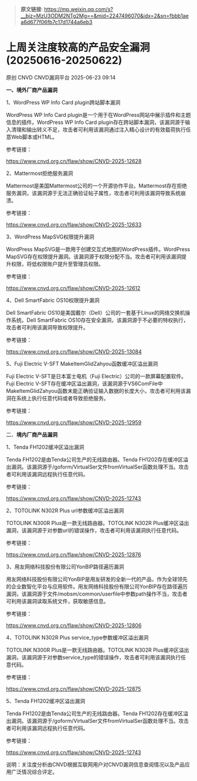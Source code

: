 > **原文链接**: https://mp.weixin.qq.com/s?__biz=MzU3ODM2NTg2Mg==&mid=2247496070&idx=2&sn=fbbb1aea6d677f06fb7c17d1744a6eb3

#  上周关注度较高的产品安全漏洞(20250616-20250622)  
原创 CNVD  CNVD漏洞平台   2025-06-23 09:14  
  
**一、境外厂商产品漏洞**  
  
1、WordPress WP Info Card plugin跨站脚本漏洞  
  
WordPress WP Info Card plugin是一个用于在WordPress网站中展示插件和主题信息的插件。WordPress WP Info Card plugin存在跨站脚本漏洞，该漏洞源于输入清理和输出转义不足，攻击者可利用该漏洞通过注入精心设计的有效载荷执行任意Web脚本或HTML。  
  
参考链接：  
  
https://www.cnvd.org.cn/flaw/show/CNVD-2025-12628  
  
2、Mattermost拒绝服务漏洞  
  
Mattermost是美国Mattermost公司的一个开源协作平台。Mattermost存在拒绝服务漏洞，该漏洞源于无法正确验证帖子属性，攻击者可利用该漏洞导致系统崩溃。  
  
参考链接：  
  
https://www.cnvd.org.cn/flaw/show/CNVD-2025-12633  
  
3、WordPress MapSVG权限提升漏洞  
  
WordPress MapSVG是一款用于创建交互式地图的WordPress插件。WordPress MapSVG存在权限提升漏洞。该漏洞源于权限分配不当。攻击者可利用该漏洞提升权限，将低权限账户提升至管理员权限。  
  
参考链接：  
  
https://www.cnvd.org.cn/flaw/show/CNVD-2025-12612  
  
4、Dell SmartFabric OS10权限提升漏洞  
  
Dell SmartFabric OS10是美国戴尔（Dell）公司的一套基于Linux的网络交换机操作系统。Dell SmartFabric OS10存在安全漏洞，该漏洞源于不必要的特权执行，攻击者可利用该漏洞导致权限提升。  
  
参考链接：  
  
https://www.cnvd.org.cn/flaw/show/CNVD-2025-13084  
  
5、Fuji Electric V-SFT MakeItemGlidZahyou函数缓冲区溢出漏洞  
  
Fuji Electric V-SFT是日本富士电机（Fuji Electric）公司的一款屏幕配置软件。Fuji Electric V-SFT存在缓冲区溢出漏洞，该漏洞源于VS6ComFile中MakeItemGlidZahyou函数未能正确验证输入数据的长度大小，攻击者可利用该漏洞在系统上执行任意代码或者导致拒绝服务。  
  
参考链接：  
  
https://www.cnvd.org.cn/flaw/show/CNVD-2025-12959  
  
二、**境内厂商产品漏洞**  
  
1、Tenda FH1202缓冲区溢出漏洞  
  
Tenda FH1202是由Tenda公司生产的无线路由器。Tenda FH1202存在缓冲区溢出漏洞。该漏洞源于/goform/VirtualSer文件fromVirtualSer函数处理不当。攻击者可利用该漏洞远程执行任意代码。  
  
参考链接：  
  
https://www.cnvd.org.cn/flaw/show/CNVD-2025-12743  
  
2、TOTOLINK N302R Plus url参数缓冲区溢出漏洞  
  
TOTOLINK N300R Plus是一款无线路由器。TOTOLINK N302R Plus缓冲区溢出漏洞，该漏洞源于对参数url的错误操作，攻击者可利用该漏洞执行任意代码。  
  
参考链接：  
  
https://www.cnvd.org.cn/flaw/show/CNVD-2025-12876  
  
3、用友网络科技股份有限公司YonBIP路径遍历漏洞  
  
用友网络科技股份有限公司YonBIP是用友研发的全新一代的产品，作为全球领先的企业数智化平台与应用软件。用友网络科技股份有限公司YonBIP存在路径遍历漏洞，该漏洞源于文件/mobsm/common/userfile中参数path操作不当，攻击者可利用该漏洞读取系统文件，获取敏感信息。  
  
参考链接：  
  
https://www.cnvd.org.cn/flaw/show/CNVD-2025-12806  
  
4、TOTOLINK N302R Plus service_type参数缓冲区溢出漏洞  
  
TOTOLINK N300R Plus是一款无线路由器。TOTOLINK N302R Plus缓冲区溢出漏洞，该漏洞源于对参数service_type的错误操作，攻击者可利用该漏洞执行任意代码。  
  
参考链接：  
  
https://www.cnvd.org.cn/flaw/show/CNVD-2025-12875  
  
5、Tenda FH1202缓冲区溢出漏洞  
  
Tenda FH1202是由Tenda公司生产的无线路由器。Tenda FH1202存在缓冲区溢出漏洞。该漏洞源于/goform/VirtualSer文件fromVirtualSer函数处理不当。攻击者可利用该漏洞远程执行任意代码。  
  
参考链接：  
  
https://www.cnvd.org.cn/flaw/show/CNVD-2025-12743  
  
  
  
说明：关注度分析由CNVD根据互联网用户对CNVD漏洞信息查阅情况以及产品应用广泛情况综合评定。  
  
  
